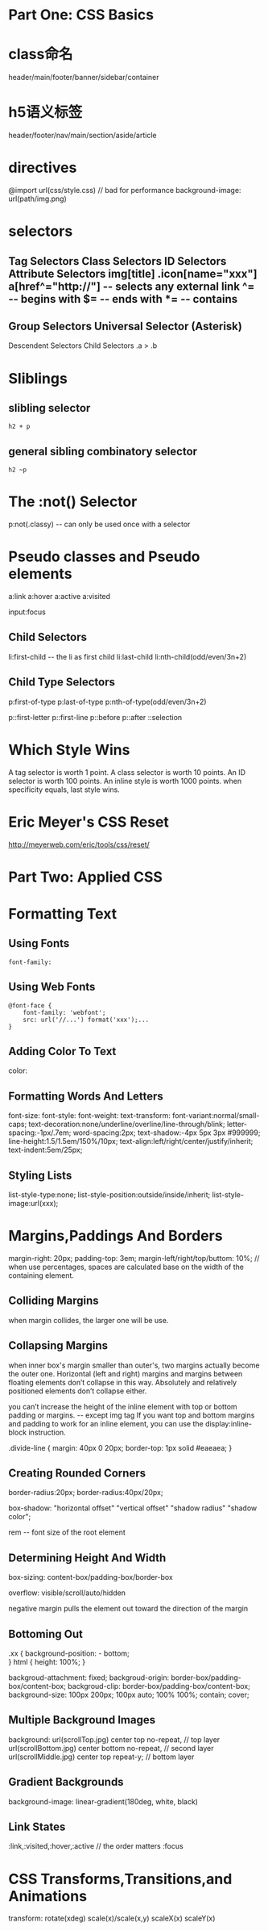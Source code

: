 Part One: CSS Basics
=======

class命名
=======
header/main/footer/banner/sidebar/container

h5语义标签
=======
header/footer/nav/main/section/aside/article

directives
=======
@import url(css/style.css) // bad for performance
background-image: url(path/img.png)

selectors
=======
Tag Selectors
Class Selectors
ID Selectors
Attribute Selectors
    img[title]
    .icon[name="xxx"]
    a[href^="http://"] -- selects any external link
    ^= -- begins with
    $= -- ends with
    *= -- contains
------
Group Selectors
Universal Selector (Asterisk)
-------
Descendent Selectors
Child Selectors
    .a > .b

Sliblings
=======
slibling selector
-------
    h2 + p
general sibling combinatory selector
-------
    h2 ~p 

The :not() Selector
=======
p:not(.classy) -- can only be used once with a selector

Pseudo classes and Pseudo elements
=======
a:link
a:hover
a:active
a:visited

input:focus

Child Selectors
-------
li:first-child -- the li as first child
li:last-child
li:nth-child(odd/even/3n+2)

Child Type Selectors
-------
p:first-of-type
p:last-of-type
p:nth-of-type(odd/even/3n+2)

p::first-letter
p::first-line
p::before
p::after
::selection

Which Style Wins
=======
A tag selector is worth 1 point.
A class selector is worth 10 points.
An ID selector is worth 100 points.
An inline style is worth 1000 points.
when specificity equals, last style wins.

Eric Meyer's CSS Reset
=======
http://meyerweb.com/eric/tools/css/reset/


Part Two: Applied CSS
=======

Formatting Text
=======
Using Fonts
-------
    font-family:

Using Web Fonts
-------
    @font-face {
        font-family: 'webfont';
        src: url('//...') format('xxx');...
    }

Adding Color To Text
-------
color:

Formatting Words And Letters
-------
font-size:
font-style:
font-weight:
text-transform:
font-variant:normal/small-caps;
text-decoration:none/underline/overline/line-through/blink;
letter-spacing:-1px/.7em;
word-spacing:2px;
text-shadow:-4px 5px 3px #999999;
line-height:1.5/1.5em/150%/10px;
text-align:left/right/center/justify/inherit;
text-indent:5em/25px;

Styling Lists
-------
list-style-type:none;
list-style-position:outside/inside/inherit;
list-style-image:url(xxx);

Margins,Paddings And Borders
=======
margin-right: 20px;
padding-top: 3em;
margin-left/right/top/buttom: 10%; // when use percentages, spaces are calculated base on the width of the containing element.

Colliding Margins
-------
when margin collides, the larger one will be use.

Collapsing Margins
-------
when inner box's margin smaller than outer's, two margins actually become the outer one.
Horizontal (left and right) margins and margins between floating elements don’t collapse in this way.
Absolutely and relatively positioned elements don’t collapse either.

you can’t increase the height of the inline element with top or bottom padding or margins. -- except img tag
If you want top and bottom margins and padding to work for an inline element, you can use the display:inline-block instruction.

.divide-line {
    margin: 40px 0 20px;
    border-top: 1px solid #eaeaea;
}

Creating Rounded Corners
-------
border-radius:20px;
border-radius:40px/20px;

box-shadow: "horizontal offset" "vertical offset" "shadow radius" "shadow color";

rem -- font size of the root element

Determining Height And Width
-------
box-sizing: content-box/padding-box/border-box

overflow: visible/scroll/auto/hidden

negative margin pulls the element out toward the direction of the margin

Bottoming Out
-------
.xx {
    background-position: - bottom;    
}
html {
    height: 100%;
}

backgroud-attachment: fixed;
backgroud-origin: border-box/padding-box/content-box;
backgroud-clip: border-box/padding-box/content-box;
background-size: 100px 200px;
                 100px auto;
                 100% 100%;
                 contain;
                 cover;

Multiple Background Images
-------
background: url(scrollTop.jpg) center top no-repeat, // top layer
            url(scrollBottom.jpg) center bottom no-repeat, // second layer
            url(scrollMiddle.jpg) center top repeat-y; // bottom layer

Gradient Backgrounds
-------
background-image: linear-gradient(180deg, white, black)

Link States
-------
:link,:visited,:hover,:active // the order matters
:focus

CSS Transforms,Transitions,and Animations
=======
transform:
    rotate(xdeg)
    scale(x)/scale(x,y)
    scaleX(x)
    scaleY(x)

